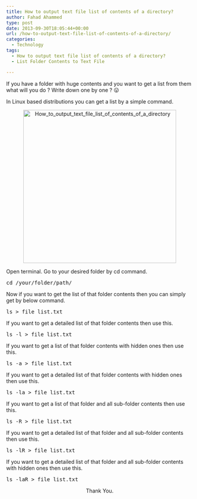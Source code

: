 ```yaml
---
title: How to output text file list of contents of a directory?
author: Fahad Ahammed
type: post
date: 2013-09-30T18:05:44+00:00
url: /how-to-output-text-file-list-of-contents-of-a-directory/
categories:
  - Technology
tags:
  - How to output text file list of contents of a directory?
  - List Folder Contents to Text File

---
```

If you have a folder with huge contents and you want to get a list from them what will you do ? Write down one by one ? 😛

In Linux based distributions you can get a list by a simple command.

<!--more-->

<p style="text-align: center;">
  <a href="https://i0.wp.com/fahadahammed.com/wp-content/uploads/2013/09/How_to_output_text_file_list_of_contents_of_a_directory.png"><img loading="lazy" class="aligncenter  wp-image-1709" src="https://i0.wp.com/fahadahammed.com/wp-content/uploads/2013/09/How_to_output_text_file_list_of_contents_of_a_directory.png?resize=412%2C412" alt="How_to_output_text_file_list_of_contents_of_a_directory" width="412" height="412" data-recalc-dims="1" /></a>
</p>

Open terminal. Go to your desired folder by cd command.

<pre>cd /your/folder/path/</pre>

Now if you want to get the list of that folder contents then you can simply get by below command.

<pre>ls &gt; file_list.txt</pre>

If you want to get a detailed list of that folder contents then use this.

<pre>ls -l &gt; file_list.txt</pre>

If you want to get a list of that folder contents with hidden ones then use this.

<pre>ls -a &gt; file_list.txt</pre>

If you want to get a detailed list of that folder contents with hidden ones then use this.

<pre>ls -la &gt; file_list.txt</pre>

If you want to get a list of that folder and all sub-folder contents then use this.

<pre>ls -R &gt; file_list.txt</pre>

If you want to get a detailed list of that folder and all sub-folder contents then use this.

<pre>ls -lR &gt; file_list.txt</pre>

If you want to get a detailed list of that folder and all sub-folder contents with hidden ones then use this.

<pre>ls -laR &gt; file_list.txt</pre>

<p style="text-align: center;">
  Thank You.
</p>